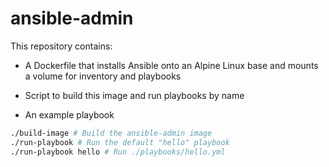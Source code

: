 # ansible-admin

This repository contains:
  - A Dockerfile that installs Ansible onto an Alpine Linux base and mounts a volume for inventory and playbooks

  - Script to build this image and run playbooks by name

  - An example playbook

```sh
./build-image # Build the ansible-admin image
./run-playbook # Run the default "hello" playbook
./run-playbook hello # Run ./playbooks/hello.yml
```